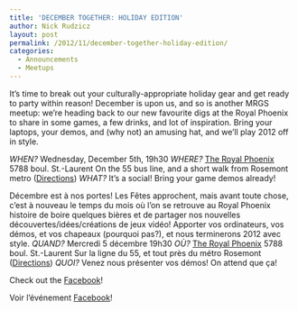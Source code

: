 ```yaml
---
title: 'DECEMBER TOGETHER: HOLIDAY EDITION'
author: Nick Rudzicz
layout: post
permalink: /2012/11/december-together-holiday-edition/
categories:
  - Announcements
  - Meetups
---
```


It&#8217;s time to break out your culturally-appropriate holiday gear and get ready to party within reason! December is upon us, and so is another MRGS meetup: we&#8217;re heading back to our new favourite digs at the Royal Phoenix to share in some games, a few drinks, and lot of inspiration.
Bring your laptops, your demos, and (why not) an amusing hat, and we&#8217;ll play 2012 off in style.
 
*WHEN?*
 Wednesday, December 5th, 19h30
*WHERE?*
 [The Royal Phoenix](http://royalphoenixbar.com/)
 5788 boul. St.-Laurent
 On the 55 bus line, and a short walk from Rosemont metro
 ([Directions](https://maps.google.com/maps?q=the+royal+phoenix))
*WHAT?*
 It&#8217;s a social! Bring your game demos already!

D&eacute;cembre est &agrave; nos portes! Les F&ecirc;tes approchent, mais avant toute chose, c&#8217;est &agrave; nouveau le temps du mois o&ugrave; l&#8217;on se retrouve au Royal Phoenix histoire de boire quelques bi&egrave;res et de partager nos nouvelles d&eacute;couvertes/id&eacute;es/cr&eacute;ations de jeux vid&eacute;o!
Apporter vos ordinateurs, vos d&eacute;mos, et vos chapeaux (pourquoi pas?), et nous terminerons 2012 avec style.
*QUAND?*
 Mercredi 5 d&eacute;cembre 19h30
*OÙ?*
 [The Royal Phoenix](http://royalphoenixbar.com/)
 5788 boul. St.-Laurent
 Sur la ligne du 55, et tout pr&egrave;s du m&eacute;tro Rosemont
 ([Directions](https://maps.google.com/maps?q=the+royal+phoenix))
*QUOI?*
 Venez nous pr&eacute;senter vos d&eacute;mos! On attend que ça!
 








Check out the [Facebook](https://www.facebook.com/events/449328325131894/)!


Voir l&#8217;événement [Facebook](https://www.facebook.com/events/449328325131894/)!










